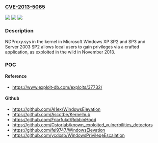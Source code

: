 ### [CVE-2013-5065](https://cve.mitre.org/cgi-bin/cvename.cgi?name=CVE-2013-5065)
![](https://img.shields.io/static/v1?label=Product&message=n%2Fa&color=blue)
![](https://img.shields.io/static/v1?label=Version&message=n%2Fa&color=blue)
![](https://img.shields.io/static/v1?label=Vulnerability&message=n%2Fa&color=brighgreen)

### Description

NDProxy.sys in the kernel in Microsoft Windows XP SP2 and SP3 and Server 2003 SP2 allows local users to gain privileges via a crafted application, as exploited in the wild in November 2013.

### POC

#### Reference
- https://www.exploit-db.com/exploits/37732/

#### Github
- https://github.com/Al1ex/WindowsElevation
- https://github.com/Ascotbe/Kernelhub
- https://github.com/Friarfukd/RobbinHood
- https://github.com/Ostorlab/known_exploited_vulnerbilities_detectors
- https://github.com/fei9747/WindowsElevation
- https://github.com/ycdxsb/WindowsPrivilegeEscalation

